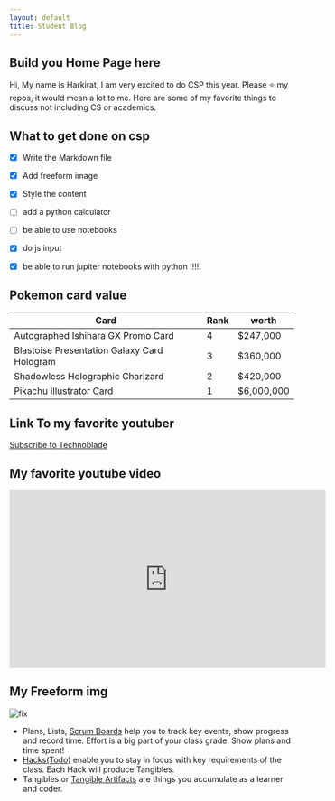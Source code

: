 ```yaml
---
layout: default
title: Student Blog
---
```



## Build you Home Page here 
Hi, My name is Harkirat, I am very excited to do CSP this year. Please :star: my repos, it would mean a lot to me. 
Here are some of my favorite things to discuss not including CS or academics.

## What to get done on csp

- [x] Write the Markdown file
- [x] Add freeform image
- [x] Style the content
- [ ] add a python calculator
- [ ] be able to use notebooks
- [x] do js input
- [x] be able to run jupiter notebooks with python !!!!!


## Pokemon card value

| Card| Rank |  worth |
| --------- | -------- | ------- |
| Autographed Ishihara GX Promo Card | 4 | $247,000   |
| Blastoise Presentation Galaxy Card Hologram |   3      | $360,000   |
| Shadowless Holographic Charizard | 2        | $420,000  |
| Pikachu Illustrator Card | 1        | $6,000,000  |

## Link To my favorite youtuber

[Subscribe to Technoblade](https://www.youtube.com/@Technoblade)

## My favorite youtube video

<!-- <video controls width="640" height="360">
  <source src="https://www.youtube.com/watch?v=6x_b11Kyrco" type="video/mp4">
  Your browser does not support the video tag.
</video> -->

 <iframe width="560" height="315" src="https://www.youtube.com/embed/5qjnDd1rsII?si=yBdRo-5_6d4AtVAe" title="YouTube video player" frameborder="0" allow="accelerometer; autoplay; clipboard-write; encrypted-media; gyroscope; picture-in-picture; web-share" allowfullscreen></iframe>


## My Freeform img

![fix](https://mail.google.com/mail/u/0?ui=2&ik=31add49906&attid=0.1&permmsgid=msg-f:1775183561093125028&th=18a2b80b221193a4&view=fimg&fur=ip&sz=s0-l75-ft&attbid=ANGjdJ_BZU9iOf9JhQkAFAfHLR5ibbyugGZaIloTjnVX0QxHdSqSOZ1jkRhWFMNRlrcU3clyPavDbMVaodcdyrrYZS5Dfz0-Qm8nRSvYrbl-QIAzsUF2Pe-T1IyiMro&disp=emb&realattid=6a4ec2eb09726c0_0.1.1)


- Plans, Lists, [Scrum Boards](https://clickup.com/blog/scrum-board/) help you to track key events, show progress and record time.  Effort is a big part of your class grade.  Show plans and time spent!
- [Hacks(Todo)](https://levelup.gitconnected.com/six-ultimate-daily-hacks-for-every-programmer-60f5f10feae) enable you to stay in focus with key requirements of the class.  Each Hack will produce Tangibles.
- Tangibles or [Tangible Artifacts](https://en.wikipedia.org/wiki/Artifact_(software_development)) are things you accumulate as a learner and coder. 
